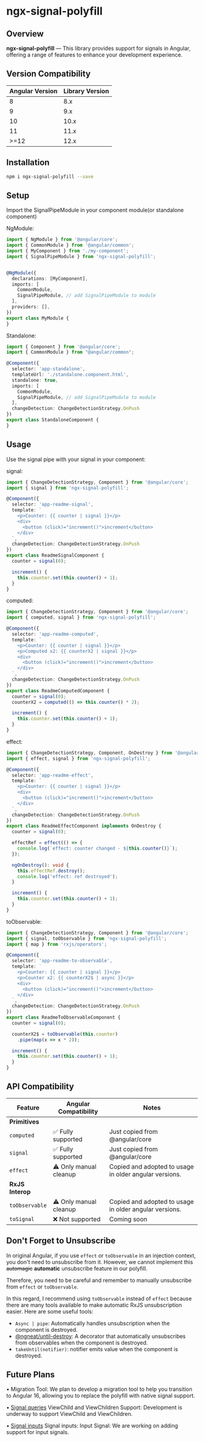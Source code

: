# ngx-signal-polyfill

## Overview

**ngx-signal-polyfill** — This library provides support for signals in Angular, offering a range of features to enhance your development experience.

## Version Compatibility

| Angular Version | Library Version |
|-----------------|-----------------|
| 8               | 8.x             |
| 9               | 9.x             |
| 10              | 10.x            |
| 11              | 11.x            |
| >=12            | 12.x            |

## Installation

```bash
npm i ngx-signal-polyfill --save
```

## Setup

Import the SignalPipeModule in your component module(or standalone component)

NgModule:

```typescript
import { NgModule } from '@angular/core';
import { CommonModule } from '@angular/common';
import { MyComponent } from './my-component';
import { SignalPipeModule } from 'ngx-signal-polyfill';


@NgModule({
  declarations: [MyComponent],
  imports: [
    CommonModule,
    SignalPipeModule, // add SignalPipeModule to module
  ],
  providers: [],
})
export class MyModule {
}
```

Standalone:

```typescript
import { Component } from '@angular/core';
import { CommonModule } from "@angular/common";

@Component({
  selector: 'app-standalone',
  templateUrl: './standalone.component.html',
  standalone: true,
  imports: [
    CommonModule,
    SignalPipeModule, // add SignalPipeModule to module
  ],
  changeDetection: ChangeDetectionStrategy.OnPush
})
export class StandaloneComponent {
}
```

## Usage

Use the signal pipe with your signal in your component:

signal:

```typescript
import { ChangeDetectionStrategy, Component } from '@angular/core';
import { signal } from 'ngx-signal-polyfill';

@Component({
  selector: 'app-readme-signal',
  template: `
    <p>Counter: {{ counter | signal }}</p>
    <div>
      <button (click)="increment()">increment</button>
    </div>
  `,
  changeDetection: ChangeDetectionStrategy.OnPush
})
export class ReadmeSignalComponent {
  counter = signal(0);

  increment() {
    this.counter.set(this.counter() + 1);
  }
}
```

computed:

```typescript
import { ChangeDetectionStrategy, Component } from '@angular/core';
import { computed, signal } from 'ngx-signal-polyfill';

@Component({
  selector: 'app-readme-computed',
  template: `
    <p>Counter: {{ counter | signal }}</p>
    <p>Computed x2: {{ counterX2 | signal }}</p>
    <div>
      <button (click)="increment()">increment</button>
    </div>
  `,
  changeDetection: ChangeDetectionStrategy.OnPush
})
export class ReadmeComputedComponent {
  counter = signal(0);
  counterX2 = computed(() => this.counter() * 2);

  increment() {
    this.counter.set(this.counter() + 1);
  }
}
```

effect:

```typescript
import { ChangeDetectionStrategy, Component, OnDestroy } from '@angular/core';
import { effect, signal } from 'ngx-signal-polyfill';

@Component({
  selector: 'app-readme-effect',
  template: `
    <p>Counter: {{ counter | signal }}</p>
    <div>
      <button (click)="increment()">increment</button>
    </div>
  `,
  changeDetection: ChangeDetectionStrategy.OnPush
})
export class ReadmeEffectComponent implements OnDestroy {
  counter = signal(0);

  effectRef = effect(() => {
    console.log(`effect: counter changed - ${this.counter()}`);
  });

  ngOnDestroy(): void {
    this.effectRef.destroy();
    console.log('effect: ref destroyed');
  }

  increment() {
    this.counter.set(this.counter() + 1);
  }
}
```

toObservable:

```typescript
import { ChangeDetectionStrategy, Component } from '@angular/core';
import { signal, toObservable } from 'ngx-signal-polyfill';
import { map } from 'rxjs/operators';

@Component({
  selector: 'app-readme-to-observable',
  template: `
    <p>Counter: {{ counter | signal }}</p>
    <p>Counter x2: {{ counterX2$ | async }}</p>
    <div>
      <button (click)="increment()">increment</button>
    </div>
  `,
  changeDetection: ChangeDetectionStrategy.OnPush
})
export class ReadmeToObservableComponent {
  counter = signal(0);

  counterX2$ = toObservable(this.counter)
    .pipe(map(x => x * 2));

  increment() {
    this.counter.set(this.counter() + 1);
  }
}
```

## API Compatibility

| Feature          | Angular Compatibility  | Notes                                                  |
|------------------|------------------------|--------------------------------------------------------|
| **Primitives**   |                        |                                                        |
| `computed`       | ✅ Fully supported      | Just copied from @angular/core                         |
| `signal`         | ✅ Fully supported      | Just copied from @angular/core                         |
| `effect`         | ⚠️ Only manual cleanup | Copied and adopted to usage in older angular versions. |
| **RxJS Interop** |
| `toObservable`   | ⚠️ Only manual cleanup | Copied and adopted to usage in older angular versions. |
| `toSignal`       | ❌ Not supported        | Coming soon                                            |

## Don't Forget to Unsubscribe

In original Angular, if you use `effect` or `toObservable` in an injection context, you don't need to unsubscribe from it. However, we cannot implement this  ~~automagic~~ **automatic** unsubscribe feature in our polyfill.

Therefore, you need to be careful and remember to manually unsubscribe from `effect` or `toObservable`.

In this regard, I recommend using `toObservable` instead of `effect` because there are many tools available to make automatic RxJS unsubscription easier. Here are some useful tools:

- `Async | pipe`: Automatically handles unsubscription when the component is destroyed.
- [@ngneat/until-destroy](https://www.npmjs.com/package/@ngneat/until-destroy): A decorator that automatically unsubscribes from observables when the component is destroyed.
- `takeUntil(notifier)`: notifier emits value when the component is destroyed.

## Future Plans

• Migration Tool: We plan to develop a migration tool to help you transition to Angular 16, allowing you to replace the polyfill with native signal support.

•  [Signal queries](https://angular.dev/guide/signals/queries) ViewChild and ViewChildren Support: Development is underway to support ViewChild and ViewChildren.

•  [Signal inputs](https://angular.dev/guide/signals/inputs) Signal inputs: Input Signal: We are working on adding support for input signals.

